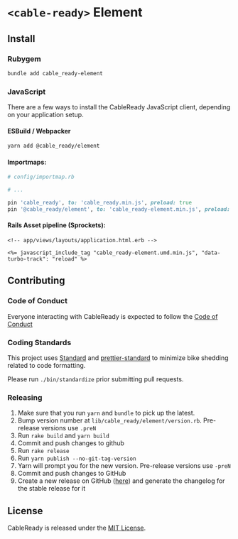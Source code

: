 # `<cable-ready>` Element

## Install

### Rubygem

```sh
bundle add cable_ready-element
```

### JavaScript

There are a few ways to install the CableReady JavaScript client, depending on your application setup.

#### ESBuild / Webpacker

```sh
yarn add @cable_ready/element
```

#### Importmaps:

```ruby
# config/importmap.rb

# ...

pin 'cable_ready', to: 'cable_ready.min.js', preload: true
pin '@cable_ready/element', to: 'cable_ready-element.min.js', preload: true
```

#### Rails Asset pipeline (Sprockets):

```html+erb
<!-- app/views/layouts/application.html.erb -->

<%= javascript_include_tag "cable_ready-element.umd.min.js", "data-turbo-track": "reload" %>
```

## Contributing

### Code of Conduct

Everyone interacting with CableReady is expected to follow the [Code of Conduct](CODE_OF_CONDUCT.md)

### Coding Standards

This project uses [Standard](https://github.com/testdouble/standard)
and [prettier-standard](https://github.com/sheerun/prettier-standard) to minimize bike shedding related to code formatting.

Please run `./bin/standardize` prior submitting pull requests.

### Releasing

1. Make sure that you run `yarn` and `bundle` to pick up the latest.
1. Bump version number at `lib/cable_ready/element/version.rb`. Pre-release versions use `.preN`
1. Run `rake build` and `yarn build`
1. Commit and push changes to github
1. Run `rake release`
1. Run `yarn publish --no-git-tag-version`
1. Yarn will prompt you for the new version. Pre-release versions use `-preN`
1. Commit and push changes to GitHub
1. Create a new release on GitHub ([here](https://github.com/cableready/element/releases)) and generate the changelog for the stable release for it

## License

CableReady is released under the [MIT License](LICENSE.txt).
